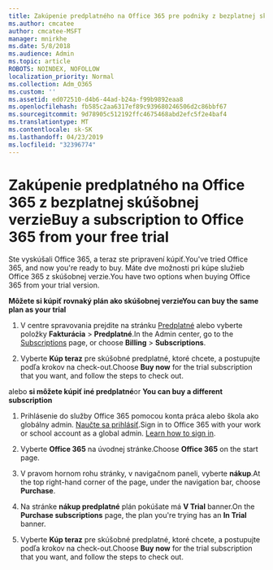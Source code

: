 ```yaml
---
title: Zakúpenie predplatného na Office 365 pre podniky z bezplatnej skúšobnej verzie
ms.author: cmcatee
author: cmcatee-MSFT
manager: mnirkhe
ms.date: 5/8/2018
ms.audience: Admin
ms.topic: article
ROBOTS: NOINDEX, NOFOLLOW
localization_priority: Normal
ms.collection: Adm_O365
ms.custom: ''
ms.assetid: ed072510-d4b6-44ad-b24a-f99b9892eaa8
ms.openlocfilehash: fb585c2aa6317ef89c939680246506d2c86bbf67
ms.sourcegitcommit: 9d78905c512192ffc4675468abd2efc5f2e4baf4
ms.translationtype: MT
ms.contentlocale: sk-SK
ms.lasthandoff: 04/23/2019
ms.locfileid: "32396774"
---
```

# <a name="buy-a-subscription-to-office-365-from-your-free-trial"></a><span data-ttu-id="2ac7c-102">Zakúpenie predplatného na Office 365 z bezplatnej skúšobnej verzie</span><span class="sxs-lookup"><span data-stu-id="2ac7c-102">Buy a subscription to Office 365 from your free trial</span></span>

<span data-ttu-id="2ac7c-103">Ste vyskúšali Office 365, a teraz ste pripravení kúpiť.</span><span class="sxs-lookup"><span data-stu-id="2ac7c-103">You've tried Office 365, and now you're ready to buy.</span></span> <span data-ttu-id="2ac7c-104">Máte dve možnosti pri kúpe služieb Office 365 z skúšobnej verzie.</span><span class="sxs-lookup"><span data-stu-id="2ac7c-104">You have two options when buying Office 365 from your trial version.</span></span>
  
 <span data-ttu-id="2ac7c-105">**Môžete si kúpiť rovnaký plán ako skúšobnej verzie**</span><span class="sxs-lookup"><span data-stu-id="2ac7c-105">**You can buy the same plan as your trial**</span></span>
  
1. <span data-ttu-id="2ac7c-106">V centre spravovania prejdite na stránku [Predplatné](https://go.microsoft.com/fwlink/p/?linkid=842054) alebo vyberte položky **Fakturácia** \> **Predplatné**.</span><span class="sxs-lookup"><span data-stu-id="2ac7c-106">In the Admin center, go to the [Subscriptions](https://go.microsoft.com/fwlink/p/?linkid=842054) page, or choose **Billing** \> **Subscriptions**.</span></span>
    
2. <span data-ttu-id="2ac7c-107">Vyberte **Kúp teraz** pre skúšobné predplatné, ktoré chcete, a postupujte podľa krokov na check-out.</span><span class="sxs-lookup"><span data-stu-id="2ac7c-107">Choose **Buy now** for the trial subscription that you want, and follow the steps to check out.</span></span> 
    
<span data-ttu-id="2ac7c-108">alebo **si môžete kúpiť iné predplatné**</span><span class="sxs-lookup"><span data-stu-id="2ac7c-108">or **You can buy a different subscription**</span></span>
  
1. <span data-ttu-id="2ac7c-109">Prihlásenie do služby Office 365 pomocou konta práca alebo škola ako globálny admin. [Naučte sa prihlásiť](https://support.office.com/article/e9eb7d51-5430-4929-91ab-6157c5a050b4).</span><span class="sxs-lookup"><span data-stu-id="2ac7c-109">Sign in to Office 365 with your work or school account as a global admin. [Learn how to sign in](https://support.office.com/article/e9eb7d51-5430-4929-91ab-6157c5a050b4).</span></span>
    
2. <span data-ttu-id="2ac7c-110">Vyberte **Office 365** na úvodnej stránke.</span><span class="sxs-lookup"><span data-stu-id="2ac7c-110">Choose **Office 365** on the start page.</span></span> 
    
3. <span data-ttu-id="2ac7c-111">V pravom hornom rohu stránky, v navigačnom paneli, vyberte **nákup**.</span><span class="sxs-lookup"><span data-stu-id="2ac7c-111">At the top right-hand corner of the page, under the navigation bar, choose **Purchase**.</span></span>
    
4. <span data-ttu-id="2ac7c-112">Na stránke **nákup predplatné** plán pokúšate má **V Trial** banner.</span><span class="sxs-lookup"><span data-stu-id="2ac7c-112">On the **Purchase subscriptions** page, the plan you're trying has an **In Trial** banner.</span></span> 
    
5. <span data-ttu-id="2ac7c-113">Vyberte **Kúp teraz** pre skúšobné predplatné, ktoré chcete, a postupujte podľa krokov na check-out.</span><span class="sxs-lookup"><span data-stu-id="2ac7c-113">Choose **Buy now** for the trial subscription that you want, and follow the steps to check out.</span></span> 
    

